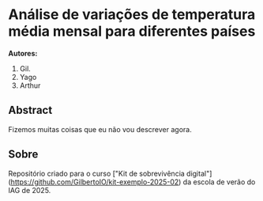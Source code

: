 # Análise de variações de temperatura média mensal para diferentes países

**Autores:** 

1. Gil.
1. Yago
1. Arthur

## Abstract

Fizemos muitas coisas que eu não vou descrever agora.

## Sobre

Repositório criado para o curso 
["Kit de sobrevivência digital"] (https://github.com/GilbertoIO/kit-exemplo-2025-02) 
da escola de verão do IAG de 2025. 

